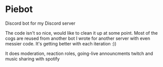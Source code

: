 # Piebot
Discord bot for my Discord server 

The code isn't so nice, would like to clean it up at some point. Most of the cogs are reused from another bot I wrote for another server with even messier code. It's getting better with each iteration :))
 
 It does moderation, reaction roles, going-live announcments twitch and music sharing with spotify
